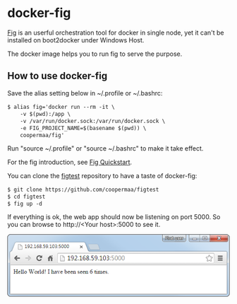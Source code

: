 # docker-fig

[Fig](http://www.fig.sh) is an userful orchestration tool for docker in single node,
 yet it can't be installed on boot2docker under Windows Host.

The docker image helps you to run fig to serve the purpose.

## How to use docker-fig

Save the alias setting below in ~/.profile or ~/.bashrc:

    $ alias fig='docker run --rm -it \
        -v $(pwd):/app \
        -v /var/run/docker.sock:/var/run/docker.sock \
        -e FIG_PROJECT_NAME=$(basename $(pwd)) \
        coopermaa/fig'

Run "source ~/.profile" or "source ~/.bashrc" to make it take effect.

For the fig introduction, see [Fig Quickstart](http://www.fig.sh/index.html).

You can clone the [figtest](https://github.com/coopermaa/figtest) repository to have a taste of docker-fig:

    $ git clone https://github.com/coopermaa/figtest
    $ cd figtest
    $ fig up -d

If everything is ok, the web app should now be listening on port 5000.
 So you can browse to http://\<Your host\>:5000 to see it.

![screencut](screencut.png)